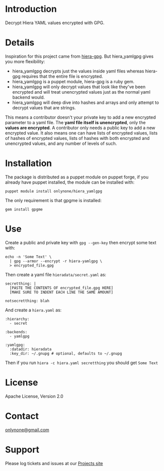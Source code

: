 Introduction
============

Decrypt Hiera YAML values encrypted with GPG.

Details
=======

Inspiration for this project came from
[hiera-gpg](https://github.com/crayfishx/hiera-gpg). But hiera_yamlgpg gives
you more flexibility:

 * hiera_yamlgpg decrypts just the values inside yaml files whereas hiera-gpg
   requires that the entire file is encrypted.
 * hiera_yamlgpg is a puppet module, hiera-gpg is a ruby gem.
 * hiera_yamlgpg will only decrypt values that look like they've been encrypted
   and will treat unencrypted values just as the normal yaml backend would.
 * hiera_yamlgpg will deep dive into hashes and arrays and only attempt to
   decrypt values that are strings.

This means a contributor doesn't your private key to add a new encrypted
parameter to a yaml file. The **yaml file itself is unencrypted**, only the
**values are encrypted**. A contributor only needs a public key to add a new
encrypted value. It also means one can have lists of encrypted values, lists of
hashes of encrypted values, lists of hashes with both encrypted and unencrypted
values, and any number of levels of such.

Installation
============

The package is distributed as a puppet module on puppet forge, if you already
have puppet installed, the module can be installed with:

    puppet module install onlynone/hiera_yamlgpg

The only requirement is that gpgme is installed:

    gem install gpgme

Use
===

Create a public and private key with `gpg --gen-key` then encrypt some text with:

    echo -n 'Some Text' \
      | gpg --armor --encrypt -r hiera-yamlgpg \
      > encrypted_file.gpg

Then create a yaml file `hieradata/secret.yaml` as:

    secretthing: |
      [PASTE THE CONTENTS OF encrypted_file.gpg HERE]
      [MAKE SURE TO INDENT EACH LINE THE SAME AMOUNT]
    
    notsecretthing: blah

And create a `hiera.yaml` as:

    :hierarchy:
      - secret
    
    :backends:
      - yamlgpg
    
    :yamlgpg:
      :datadir: hieradata
      :key_dir: ~/.gnupg # optional, defaults to ~/.gnupg

Then if you run `hiera -c hiera.yaml secretthing` you should get `Some Text`

License
=======
Apache License, Version 2.0

Contact
=======
onlynone@gmail.com

Support
=======
Please log tickets and issues at our [Projects site](https://github.com/onlynone/hiera_yamlgpg)
